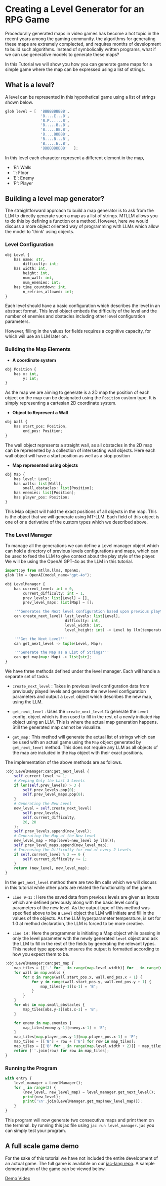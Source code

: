 # Creating a Level Generator for an RPG Game

Procedurally generated maps in video games has become a hot topic in the recent years among the gaming community. the algorithms for generating these maps are extremely complected, and requires months of development to build such algorithms. Instead of symbolically written programs, what if we can use generative models to generate these maps?

In this Tutorial we will show you how you can generate game maps for a simple game where the map can be expressed using a list of strings.

## What is a level?

A level can be represented in this hypothetical game using a list of strings shown below.

```python
glob level = [  'BBBBBBBBBB',
                'B....E...B',
                'B.P......B',
                'B.....B..B',
                'B.....BE.B',
                'B....BBBBB',
                'B....B...B',
                'B.....E..B',
                'BBBBBBBBBB'   ];
```

In this level each character represent a different element in the map,

- 'B': Walls
- '.': Floor
- 'E': Enemy
- 'P': Player

## Building a level map generator?

The straightforward approach to build a map generator is to ask from the LLM to directly generate such a map as a list of strings. MTLLM allows you to do this by defining a function or a method. However, here we would discuss a more object oriented way of programming with LLMs which allow the model to 'think' using objects.

### Level Configuration

```python | level_manager.jac
obj Level {
    has name: str,
        difficulty: int;
    has width: int,
        height: int,
        num_wall: int,
        num_enemies: int;
    has time_countdown: int,
        n_retries_allowed: int;
}
```

Each level should have a basic configuration which describes the level in an abstract format. This level object embeds the difficulty of the level and the number of enemies and obstacles including other level configuration parameters.

However, filling in the values for fields requires a cognitive capacity, for which will use an LLM later on.

### Building the Map Elements

- **A coordinate system**

```python | level_manager.jac
obj Position {
    has x: int,
        y: int;
}
```

As the map we are aiming to generate is a 2D map the position of each object on the map can be designated using the ```Position``` custom type. It is simply representing a cartesian 2D coordinate system.

- **Object to Represent a Wall**

```python | level_manager.jac
obj Wall {
    has start_pos: Position,
        end_pos: Position;
}
```

The wall object represents a straight wall, as all obstacles in the 2D map can be represented by a collection of intersecting wall objects. Here each wall object will have a start position as well as a stop position

- **Map represented using objects**

```python | level_manager.jac
obj Map {
    has level: Level;
    has walls: list[Wall],
        small_obstacles: list[Position];
    has enemies: list[Position];
    has player_pos: Position;
}
```

This Map object will hold the exact positions of all objects in the map. This is the object that we will generate using MT-LLM. Each field of this object is one of or a derivative of the custom types which we described above.

### The Level Manager

To manage all the generations we can define a Level manager object which can hold a directory of previous levels configurations and maps, which can be used to feed the LLM to give context about the play style of the player. We will be using the OpenAI GPT-4o as the LLM in this tutorial.

```python | level_manager.jac
import:py from mtllm.llms, OpenAI;
glob llm = OpenAI(model_name="gpt-4o");

obj LevelManager {
    has current_level: int = 0,
        current_difficulty: int = 1,
        prev_levels: list[Level] = [],
        prev_level_maps: list[Map] = [];

    '''Generates the Next level configuration based upon previous playthroughs'''
    can create_next_level( last_levels: list[Level],
                           difficulty: int,
                           level_width: int,
                           level_height: int) -> Level by llm(temperature=1.0);

    '''Get the Next Level'''
    can get_next_level -> tuple(Level, Map);

    '''Generate the Map as a List of Strings'''
    can get_map(map: Map) -> list[str];
}
```

We have three methods defined under the level manager. Each will handle a separate set of tasks.

- ```create_next_level``` : Takes in previous level configuration data from previously played levels and generate the new level configuration parameters and output a ```Level``` object which describes the new map, using the LLM.

- ```get_next_level``` : Uses the ```create_next_level``` to generate the ```Level``` config. object which is then used to fill in the rest of a newly initiated ```Map``` object using an LLM. This is where the actual map generation happens. Still the generated map cannot be visualize.

- ```get_map``` : This method will generate the actual list of strings which can be used with an actual game using the ```Map``` object generated by ```get_next_level``` method. This does not require any LLM as all objects of the map are included in the ```Map``` object with their exact positions.

The implementation of the above methods are as follows.

```python | level_manager.jac
:obj:LevelManager:can:get_next_level {
    self.current_level += 1;
    # Keeping Only the Last 3 Levels
    if len(self.prev_levels) > 3 {
        self.prev_levels.pop(0);
        self.prev_level_maps.pop(0);
    }
    # Generating the New Level
    new_level = self.create_next_level(
        self.prev_levels,
        self.current_difficulty,
        20, 20
    );
    self.prev_levels.append(new_level);
    # Generating the Map of the New Level
    new_level_map = Map(level=new_level by llm());
    self.prev_level_maps.append(new_level_map);
    # Increasing the Difficulty for end of every 2 Levels
    if self.current_level % 2 == 0 {
        self.current_difficulty += 1;
    }
    return (new_level, new_level_map);
}
```

In the ```get_next_level``` method there are two llm calls which we will discuss in this tutorial while other parts are related the functionality of the game.

- ```Line 9-13``` : Here the saved data from previous levels are given as inputs which are defined previously along with the basic level config parameters of the new level. As the output type of this method was specified above to be a ```Level``` object the LLM will initiate and fill in the values of the objects. As the LLM hyperparameter temperature, is set for 1.0 at method declaration, the LLM is forced to be more creative.

- ```Line 14``` : Here the programmer is initiating a Map object while passing in only the level parameter with the newly generated ```level``` object and ask the LLM to fill in the rest of the fields by generating the relevant types. This nested type approach ensures the output is formatted according to how you expect them to be.

```python | level_manager.jac
:obj:LevelManager:can:get_map {
    map_tiles = [['.' for _ in range(map.level.width)] for _ in range(map.level.height)];
    for wall in map.walls {
        for x in range(wall.start_pos.x, wall.end_pos.x + 1) {
            for y in range(wall.start_pos.y, wall.end_pos.y + 1) {
                map_tiles[y-1][x-1] = 'B';
            }
        }
    }
    for obs in map.small_obstacles {
        map_tiles[obs.y-1][obs.x-1] = 'B';
    }

    for enemy in map.enemies {
        map_tiles[enemy.y-1][enemy.x-1] = 'E';
    }
    map_tiles[map.player_pos.y-1][map.player_pos.x-1] = 'P';
    map_tiles = [['B'] + row + ['B'] for row in map_tiles];
    map_tiles = [['B' for _ in range(map.level.width + 2)]] + map_tiles + [['B' for _ in range(map.level.width + 2)]];
    return [''.join(row) for row in map_tiles];
}
```

### Running the Program

```python
with entry {
    level_manager = LevelManager();
    for _ in range(2) {
        (new_level, new_level_map) = level_manager.get_next_level();
        print(new_level);
        print('\n'.join(LevelManager.get_map(new_level_map)));
    }
}
```

This program will now generate two consecutive maps and print them on the terminal. by running this jac file using ```jac run level_manager.jac``` you can simply test your program.

## A full scale game demo

For the sake of this tutorial we have not included the entire development of an actual game. The full game is available on our [jac-lang repo](https://github.com/Jaseci-Labs/jaclang/tree/main/examples/rpg_game). A sample demonstration of the game can be viewed below.

[Demo Video](https://drive.google.com/file/d/1JXyWbmI6vJsjpNUnscRxdnK5vmo8312r/view?usp=sharing)
